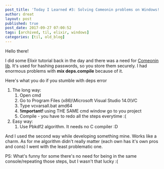 ```yaml
---
post_title: 'Today I Learned #3: Solving Comeonin problems on Windows!'
author: dreat
layout: post
published: true
post_date: 2017-09-27 07:00:52
tags: [archived, til, elixir, windows]
categories: [til, old_blog]
---
```

Hello there!

I did some Elixir tutorial back in the day and there was a need for <a href="https://github.com/riverrun/comeonin" target="_blank" rel="noopener">Comeonin lib</a>. It's used for hashing passwords, so you store them securely. I had enormous problems with <strong>mix deps.compile</strong> because of it.

Here's what you do if you stumble with deps error
<ol>
 	<li>The long way:
<ol>
 	<li>Open cmd</li>
 	<li>Go to Program Files (x86)\Microsoft Visual Studio 14.0\VC</li>
 	<li>Type vcvarsall.bat amd64</li>
 	<li><strong>!important! </strong>using THE SAME cmd window go to you project</li>
 	<li>Compile - you have to redo all the steps everytime :(</li>
</ol>
</li>
 	<li>Easy way:
<ol>
 	<li>Use Pbkdf2 algorithm. It needs no C compiler :D</li>
</ol>
</li>
</ol>
And I used the second way while developing something mine. Works like a charm. As for me algorithm didn't really matter (each own has it's own pros and cons) I went with the least problematic one.

PS: What's funny for some there's no need for being in the same console/repeating those steps, but I wasn't that lucky :(
